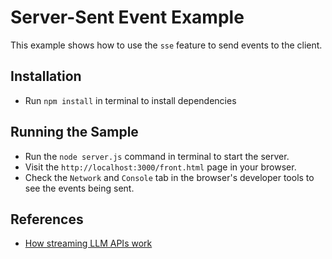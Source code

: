 # Server-Sent Event Example

This example shows how to use the `sse` feature to send events to the client.

## Installation

- Run `npm install` in terminal to install dependencies

## Running the Sample

- Run the `node server.js` command in terminal to start the server.
- Visit the `http://localhost:3000/front.html` page in your browser.
- Check the `Network` and `Console` tab in the browser's developer tools to see the events being sent.

## References

- [How streaming LLM APIs work](https://til.simonwillison.net/llms/streaming-llm-apis)

